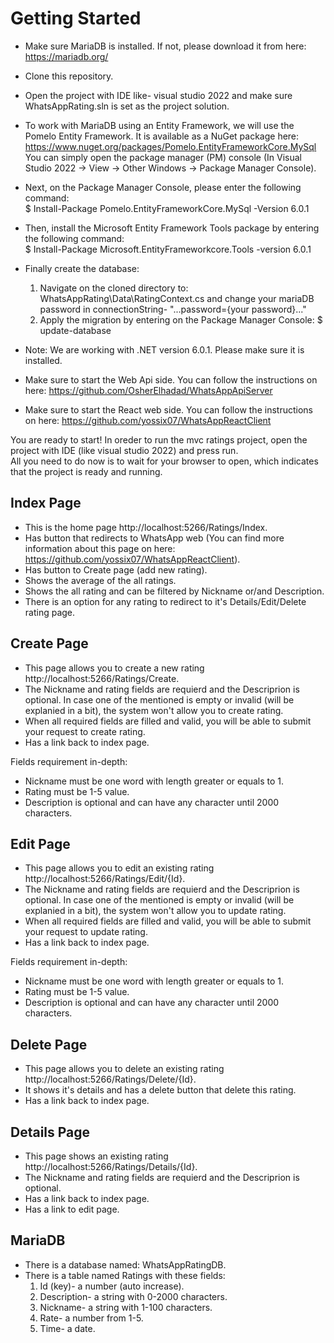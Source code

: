 # Getting Started

* Make sure MariaDB is installed. If not, please download it from here: https://mariadb.org/
* Clone this repository.
* Open the project with IDE like- visual studio 2022 and make sure WhatsAppRating.sln is set as the project solution.
* To work with MariaDB using an Entity Framework, we will use the Pomelo Entity Framework. It is available as a NuGet package here: https://www.nuget.org/packages/Pomelo.EntityFrameworkCore.MySql <br>
You can simply open the package manager (PM) console
(In Visual Studio 2022 -> View -> Other Windows -> Package Manager Console).
* Next, on the Package Manager Console, please enter the following command: <br> $ Install-Package Pomelo.EntityFrameworkCore.MySql -Version 6.0.1

* Then, install the Microsoft Entity Framework Tools package by entering the following command: <br> $ Install-Package Microsoft.EntityFrameworkcore.Tools -version 6.0.1

* Finally create the database:
  1) Navigate on the cloned directory to: WhatsAppRating\Data\RatingContext.cs and change your mariaDB password in connectionString- "...password={your password}..."
  2) Apply the migration by entering on the Package Manager Console: $ update-database

* Note: We are working with .NET version 6.0.1.
	  Please make sure it is installed. 

* Make sure to start the Web Api side. You can follow the instructions on here: https://github.com/OsherElhadad/WhatsAppApiServer <br>
* Make sure to start the React web side. You can follow the instructions on here: https://github.com/yossix07/WhatsAppReactClient

You are ready to start!
In oreder to run the mvc ratings project, open the project with IDE (like visual studio 2022) and press run.
<br>
All you need to do now is to wait for your browser to open, which indicates that the project is ready and running.

## Index Page

* This is the home page http://localhost:5266/Ratings/Index.
* Has button that redirects to WhatsApp web (You can find more information about this page on here: https://github.com/yossix07/WhatsAppReactClient).
* Has button to Create page (add new rating).
* Shows the average of the all ratings.
* Shows the all rating and can be filtered by Nickname or/and Description.
* There is an option for any rating to redirect to it's Details/Edit/Delete rating page.

## Create Page

* This page allows you to create a new rating http://localhost:5266/Ratings/Create.
* The Nickname and rating fields are requierd and the Descriprion is optional. In case one of the mentioned is empty or invalid (will be explanied in a bit), the system won't allow you to create rating.
* When all required fields are filled and valid, you will be able to submit your request to create rating.
* Has a link back to index page.

Fields requirement in-depth:
- Nickname must be one word with length greater or equals to 1.
- Rating must be 1-5 value.
- Description is optional and can have any character until 2000 characters.

## Edit Page

* This page allows you to edit an existing rating http://localhost:5266/Ratings/Edit/{Id}.
* The Nickname and rating fields are requierd and the Descriprion is optional. In case one of the mentioned is empty or invalid (will be explanied in a bit), the system won't allow you to update rating.
* When all required fields are filled and valid, you will be able to submit your request to update rating.
* Has a link back to index page.

Fields requirement in-depth:
- Nickname must be one word with length greater or equals to 1.
- Rating must be 1-5 value.
- Description is optional and can have any character until 2000 characters.

## Delete Page

* This page allows you to delete an existing rating http://localhost:5266/Ratings/Delete/{Id}.
* It shows it's details and has a delete button that delete this rating.
* Has a link back to index page.

## Details Page

* This page shows an existing rating http://localhost:5266/Ratings/Details/{Id}.
* The Nickname and rating fields are requierd and the Descriprion is optional.
* Has a link back to index page.
* Has a link to edit page.

## MariaDB

* There is a database named: WhatsAppRatingDB.
* There is a table named Ratings with these fields:
  1) Id (key)- a number (auto increase).
  2) Description- a string with 0-2000 characters.
  3) Nickname- a string with 1-100 characters.
  4) Rate- a number from 1-5.
  5) Time- a date.
